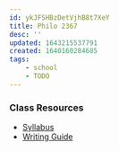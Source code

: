 ```yaml
---
id: ykJFSHBzDetVjhB8t7XeY
title: Philo 2367
desc: ''
updated: 1643215537791
created: 1640160284685
tags: 
    - school
    - TODO
---
```


### Class Resources
- [Syllabus](/assets/spr22/philos2367.pdf)
- [Writing Guide](http://www.jimpryor.net/teaching/guidelines/writing.html)